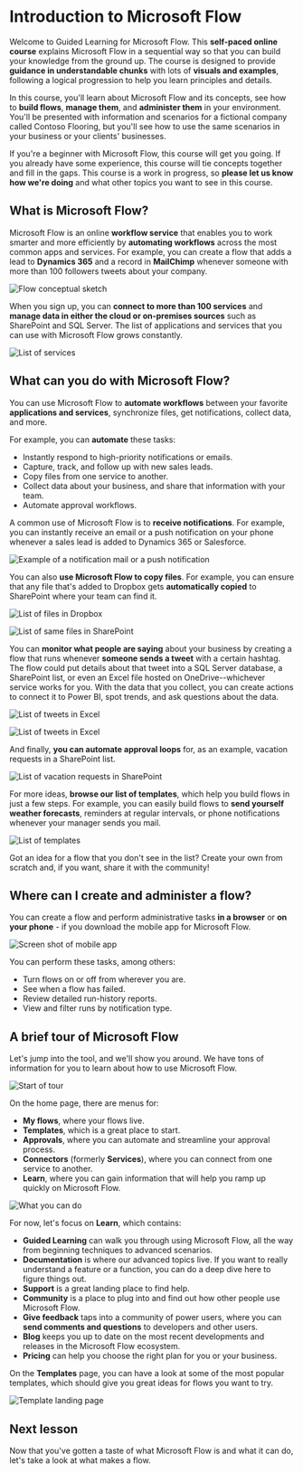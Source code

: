 <properties
   pageTitle="Introduction to Microsoft Flow | Microsoft Flow"
   description="Understand what Microsoft Flow is and what you can do with it."
   services=""
   suite="flow"
   documentationCenter="na"
   authors="msftman"
   manager="anneta"
   editor=""
   tags=""
   featuredVideoId="CYR-fZc5Maw"
   courseDuration="14m"/>

<tags
   ms.service="flow"
   ms.devlang="na"
   ms.topic="get-started-article"
   ms.tgt_pltfrm="na"
   ms.workload="na"
   ms.date="08/15/2017"
   ms.author="deonhe"/>

# Introduction to Microsoft Flow #
Welcome to Guided Learning for Microsoft Flow. This **self-paced online course** explains Microsoft Flow in a sequential way so that you can build your knowledge from the ground up. The course is designed to provide **guidance in understandable chunks** with lots of **visuals and examples**, following a logical progression to help you learn principles and details.

In this course, you'll learn about Microsoft Flow and its concepts, see how to **build flows**, **manage them**, and **administer them** in your environment. You'll be presented with information and scenarios for a fictional company called Contoso Flooring, but you'll see how to use the same scenarios in your business or your clients' businesses.

If you're a beginner with Microsoft Flow, this course will get you going. If you already have some experience, this course will tie concepts together and fill in the gaps. This course is a work in progress, so **please let us know how we're doing** and what other topics you want to see in this course.

## What is Microsoft Flow? ##
Microsoft Flow is an online **workflow service** that enables you to work smarter and more efficiently by **automating workflows** across the most common apps and services. For example, you can create a flow that adds a lead to **Dynamics 365** and a record in **MailChimp** whenever someone with more than 100 followers tweets about your company.

![Flow conceptual sketch](./media/learning-introduce-flow/conceptual.png)

When you sign up, you can **connect to more than 100 services** and **manage data in either the cloud or on-premises sources** such as SharePoint and SQL Server. The list of applications and services that you can use with Microsoft Flow grows constantly.

![List of services](./media/learning-introduce-flow/services.png)

## What can you do with Microsoft Flow? ##
You can use Microsoft Flow to **automate workflows** between your favorite **applications and services**, synchronize files, get notifications, collect data, and more. 

For example, you can **automate** these tasks:

- Instantly respond to high-priority notifications or emails.
- Capture, track, and follow up with new sales leads.
- Copy files from one service to another.
- Collect data about your business, and share that information with your team.
- Automate approval workflows.

A common use of Microsoft Flow is to **receive notifications**. For example, you can instantly receive an email or a push notification on your phone whenever a sales lead is added to Dynamics 365 or Salesforce.

![Example of a notification mail or a push notification](./media/learning-introduce-flow/sales-lead.png)

You can also **use Microsoft Flow to copy files**. For example, you can ensure that any file that's added to Dropbox gets **automatically copied** to SharePoint where your team can find it.

![List of files in Dropbox](./media/learning-introduce-flow/dropbox-files.png) 

![List of same files in SharePoint](./media/learning-introduce-flow/sharepoint-files.png) 

You can **monitor what people are saying** about your business by creating a flow that runs whenever **someone sends a tweet** with a certain hashtag. The flow could put details about that tweet into a SQL Server database, a SharePoint list, or even an Excel file hosted on OneDrive--whichever service works for you. With the data that you collect, you can create actions to connect it to Power BI, spot trends, and ask questions about the data.

![List of tweets in Excel](./media/learning-introduce-flow/tweets-to-excel.png)

![List of tweets in Excel](./media/learning-introduce-flow/excel-tweets.png)

And finally, **you can automate approval loops** for, as an example, vacation requests in a SharePoint list.

![List of vacation requests in SharePoint](./media/learning-introduce-flow/vacation-requests.png)

For more ideas, **browse our list of templates**, which help you build flows in just a few steps. For example, you can easily build flows to **send yourself weather forecasts**, reminders at regular intervals, or phone notifications whenever your manager sends you mail.

![List of templates](./media/learning-introduce-flow/templates-you-might-use.png)

Got an idea for a flow that you don't see in the list? Create your own from scratch and, if you want, share it with the community!

## Where can I create and administer a flow? ##

You can create a flow and perform administrative tasks **in a browser** or **on your phone** - if you download the mobile app for Microsoft Flow.

![Screen shot of mobile app](./media/learning-introduce-flow/screen-mobile-app.png)  

You can perform these tasks, among others:
- Turn flows on or off from wherever you are.
- See when a flow has failed.
- Review detailed run-history reports.
- View and filter runs by notification type.

## A brief tour of Microsoft Flow ##
Let's jump into the tool, and we'll show you around. We have tons of information for you to learn about how to use Microsoft Flow.

![Start of tour](./media/learning-introduce-flow/start-of-tour.png)

On the home page, there are menus for:

- **My flows**, where your flows live.
- **Templates**, which is a great place to start.
- **Approvals**, where you can automate and streamline your approval process.
- **Connectors** (formerly **Services**), where you can connect from one service to another.
- **Learn**, where you can gain information that will help you ramp up quickly on Microsoft Flow.

![What you can do](./media/learning-introduce-flow/what-you-can-do.png)

For now, let's focus on **Learn**, which contains:
- **Guided Learning** can walk you through using Microsoft Flow, all the way from beginning techniques to advanced scenarios.
- **Documentation** is where our advanced topics live. If you want to really understand a feature or a function, you can do a deep dive here to figure things out.
- **Support** is a great landing place to find help.
- **Community** is a place to plug into and find out how other people use Microsoft Flow.
- **Give feedback** taps into a community of power users, where you can **send comments and questions** to developers and other users.
- **Blog** keeps you up to date on the most recent developments and releases in the Microsoft Flow ecosystem.
- **Pricing** can help you choose the right plan for you or your business.

On the **Templates** page, you can have a look at some of the most popular templates, which should give you great ideas for flows you want to try.

![Template landing page](./media/learning-introduce-flow/template-page.png)

## Next lesson ##
Now that you've gotten a taste of what Microsoft Flow is and what it can do, let's take a look at what makes a flow.

